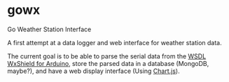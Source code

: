 # gowx
Go Weather Station Interface

A first attempt at a data logger and web interface for weather station data.

The current goal is to be able to parse the serial data from the
[WSDL WxShield for
Arduino](http://www.osengr.org/WxShield/Web/WxShield.html), store
the parsed data in a database (MongoDB, maybe?), and have a web
display interface (Using [Chart.js](http://www.chartjs.org/)).

